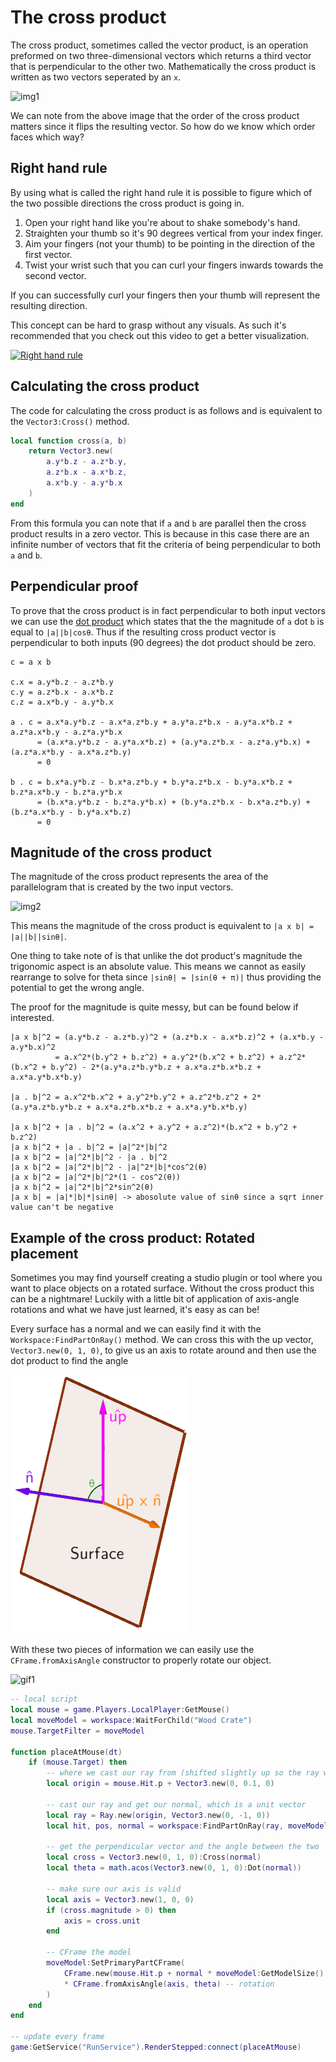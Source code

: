 # The cross product

The cross product, sometimes called the vector product, is an operation preformed on two three-dimensional vectors which returns a third vector that is perpendicular to the other two. Mathematically the cross product is written as two vectors seperated by an `x`.

![img1]((imgs/cross/img1.png))

We can note from the above image that the order of the cross product matters since it flips the resulting vector. So how do we know which order faces which way?

## Right hand rule

By using what is called the right hand rule it is possible to figure which of the two possible directions the cross product is going in.

1. Open your right hand like you're about to shake somebody's hand.
2. Straighten your thumb so it's 90 degrees vertical from your index finger.
3. Aim your fingers (not your thumb) to be pointing in the direction of the first vector.
4. Twist your wrist such that you can curl your fingers inwards towards the second vector.

If you can successfully curl your fingers then your thumb will represent the resulting direction.

This concept can be hard to grasp without any visuals. As such it's recommended that you check out this video to get a better visualization.

[![Right hand rule](https://img.youtube.com/vi/zGyfiOqiR4s/0.jpg)](https://www.youtube.com/watch?v=zGyfiOqiR4s)

## Calculating the cross product

The code for calculating the cross product is as follows and is equivalent to the `Vector3:Cross()` method.

```Lua
local function cross(a, b)
	return Vector3.new(
		a.y*b.z - a.z*b.y,
		a.z*b.x - a.x*b.z,
		a.x*b.y - a.y*b.x
	)
end
```

From this formula you can note that if `a` and `b` are parallel then the cross product results in a zero vector. This is because in this case there are an infinite number of vectors that fit the criteria of being perpendicular to both `a` and `b`.

## Perpendicular proof

To prove that the cross product is in fact perpendicular to both input vectors we can use the [dot product](https://github.com/EgoMoose/Articles/blob/master/Vectors/Dot%20product.md) which states that the the magnitude of `a` dot `b` is equal to `|a||b|cosθ`. Thus if the resulting cross product vector is perpendicular to both inputs (90 degrees) the dot product should be zero.

```
c = a x b

c.x = a.y*b.z - a.z*b.y
c.y = a.z*b.x - a.x*b.z
c.z = a.x*b.y - a.y*b.x

a . c = a.x*a.y*b.z - a.x*a.z*b.y + a.y*a.z*b.x - a.y*a.x*b.z + a.z*a.x*b.y - a.z*a.y*b.x
      = (a.x*a.y*b.z - a.y*a.x*b.z) + (a.y*a.z*b.x - a.z*a.y*b.x) + (a.z*a.x*b.y - a.x*a.z*b.y)
	  = 0

b . c = b.x*a.y*b.z - b.x*a.z*b.y + b.y*a.z*b.x - b.y*a.x*b.z + b.z*a.x*b.y - b.z*a.y*b.x
      = (b.x*a.y*b.z - b.z*a.y*b.x) + (b.y*a.z*b.x - b.x*a.z*b.y) + (b.z*a.x*b.y - b.y*a.x*b.z)
	  = 0
```

## Magnitude of the cross product

The magnitude of the cross product represents the area of the parallelogram that is created by the two input vectors.

![img2]((imgs/cross/img2.png))

This means the magnitude of the cross product is equivalent to `|a x b| = |a||b||sinθ|`.

One thing to take note of is that unlike the dot product's magnitude the trigonomic aspect is an absolute value. This means we cannot as easily rearrange to solve for theta since `|sinθ| = |sin(θ + π)|` thus providing the potential to get the wrong angle.

The proof for the magnitude is quite messy, but can be found below if interested.

```
|a x b|^2 = (a.y*b.z - a.z*b.y)^2 + (a.z*b.x - a.x*b.z)^2 + (a.x*b.y - a.y*b.x)^2
          = a.x^2*(b.y^2 + b.z^2) + a.y^2*(b.x^2 + b.z^2) + a.z^2*(b.x^2 + b.y^2) - 2*(a.y*a.z*b.y*b.z + a.x*a.z*b.x*b.z + a.x*a.y*b.x*b.y)

|a . b|^2 = a.x^2*b.x^2 + a.y^2*b.y^2 + a.z^2*b.z^2 + 2*(a.y*a.z*b.y*b.z + a.x*a.z*b.x*b.z + a.x*a.y*b.x*b.y)

|a x b|^2 + |a . b|^2 = (a.x^2 + a.y^2 + a.z^2)*(b.x^2 + b.y^2 + b.z^2)
|a x b|^2 + |a . b|^2 = |a|^2*|b|^2
|a x b|^2 = |a|^2*|b|^2 - |a . b|^2
|a x b|^2 = |a|^2*|b|^2 - |a|^2*|b|*cos^2(θ)
|a x b|^2 = |a|^2*|b|^2*(1 - cos^2(θ))
|a x b|^2 = |a|^2*|b|^2*sin^2(θ)
|a x b| = |a|*|b|*|sinθ| -> abosolute value of sinθ since a sqrt inner value can't be negative
```

## Example of the cross product: Rotated placement

Sometimes you may find yourself creating a studio plugin or tool where you want to place objects on a rotated surface. Without the cross product this can be a nightmare! Luckily with a little bit of application of axis-angle rotations and what we have just learned, it's easy as can be!

Every surface has a normal and we can easily find it with the `Workspace:FindPartOnRay()` method. We can cross this with the up vector, `Vector3.new(0, 1, 0)`, to give us an axis to rotate around and then use the dot product to find the angle

![img3](imgs/cross/img3.png)

With these two pieces of information we can easily use the `CFrame.fromAxisAngle` constructor to properly rotate our object.

![gif1](imgs/cross/gif1.gif)

```Lua
-- local script
local mouse = game.Players.LocalPlayer:GetMouse()
local moveModel = workspace:WaitForChild("Wood Crate")
mouse.TargetFilter = moveModel
 
function placeAtMouse(dt)
	if (mouse.Target) then
		-- where we cast our ray from (shifted slightly up so the ray will hit the surface we're hovering)
		local origin = mouse.Hit.p + Vector3.new(0, 0.1, 0)
 
		-- cast our ray and get our normal, which is a unit vector
		local ray = Ray.new(origin, Vector3.new(0, -1, 0))
		local hit, pos, normal = workspace:FindPartOnRay(ray, moveModel)
 
		-- get the perpendicular vector and the angle between the two
		local cross = Vector3.new(0, 1, 0):Cross(normal)
		local theta = math.acos(Vector3.new(0, 1, 0):Dot(normal))
		
		-- make sure our axis is valid
		local axis = Vector3.new(1, 0, 0)
		if (cross.magnitude > 0) then
			axis = cross.unit
		end
 
		-- CFrame the model
		moveModel:SetPrimaryPartCFrame(
			CFrame.new(mouse.Hit.p + normal * moveModel:GetModelSize().y/2) -- position
			* CFrame.fromAxisAngle(axis, theta) -- rotation
		)
	end
end
 
-- update every frame
game:GetService("RunService").RenderStepped:connect(placeAtMouse)
```



